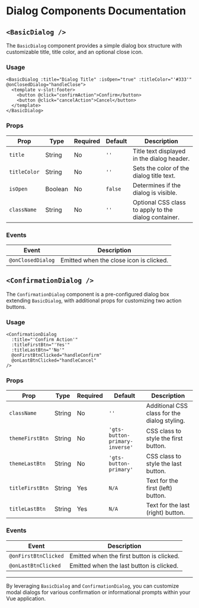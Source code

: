 
# Dialog Components Documentation

## `<BasicDialog />`

The `BasicDialog` component provides a simple dialog box structure with customizable title, title color, and an optional close icon.

### Usage

```vue
<BasicDialog :title="Dialog Title" :isOpen="true" :titleColor="'#333'" @onClosedDialog="handleClose">
  <template v-slot:footer>
    <button @click="confirmAction">Confirm</button>
    <button @click="cancelAction">Cancel</button>
  </template>
</BasicDialog>
```

### Props

| Prop         | Type    | Required | Default | Description                                           |
|--------------|---------|----------|---------|-------------------------------------------------------|
| `title`      | String  | No       | `''`    | Title text displayed in the dialog header.            |
| `titleColor` | String  | No       | `''`    | Sets the color of the dialog title text.              |
| `isOpen`     | Boolean | No       | `false` | Determines if the dialog is visible.                  |
| `className`  | String  | No       | `''`    | Optional CSS class to apply to the dialog container.  |

### Events

| Event               | Description                                |
|---------------------|--------------------------------------------|
| `@onClosedDialog`   | Emitted when the close icon is clicked.    |

## `<ConfirmationDialog />`

The `ConfirmationDialog` component is a pre-configured dialog box extending `BasicDialog`, with additional props for customizing two action buttons.

### Usage

```vue
<ConfirmationDialog 
  :title="'Confirm Action'" 
  :titleFirstBtn="'Yes'" 
  :titleLastBtn="'No'" 
  @onFirstBtnClicked="handleConfirm" 
  @onLastBtnClicked="handleCancel" 
/>
```

### Props

| Prop             | Type    | Required | Default                       | Description                                               |
|------------------|---------|----------|-------------------------------|-----------------------------------------------------------|
| `className`      | String  | No       | `''`                          | Additional CSS class for the dialog styling.              |
| `themeFirstBtn`  | String  | No       | `'gts-button-primary-inverse'`| CSS class to style the first button.                      |
| `themeLastBtn`   | String  | No       | `'gts-button-primary'`        | CSS class to style the last button.                       |
| `titleFirstBtn`  | String  | Yes      | `N/A`                         | Text for the first (left) button.                         |
| `titleLastBtn`   | String  | Yes      | `N/A`                         | Text for the last (right) button.                         |

### Events

| Event               | Description                                       |
|---------------------|---------------------------------------------------|
| `@onFirstBtnClicked` | Emitted when the first button is clicked.         |
| `@onLastBtnClicked`  | Emitted when the last button is clicked.          |

---

By leveraging `BasicDialog` and `ConfirmationDialog`, you can customize modal dialogs for various confirmation or informational prompts within your Vue application.
